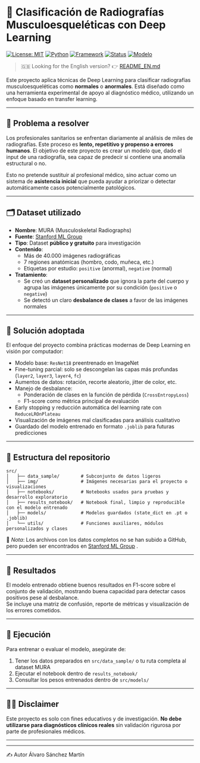 # 🩻 Clasificación de Radiografías Musculoesqueléticas con Deep Learning

[![License: MIT](https://img.shields.io/badge/License-MIT-green.svg)](LICENSE)
[![Python](https://img.shields.io/badge/Python-3.10+-blue.svg)](https://www.python.org/)
[![Framework](https://img.shields.io/badge/PyTorch-%3E=2.0-orange)](https://pytorch.org/)
[![Status](https://img.shields.io/badge/status-Completado-brightgreen.svg)]()
[![Modelo](https://img.shields.io/badge/modelo-ResNet18-blueviolet)]()

> 🇬🇧 Looking for the English version? 👉 [README_EN.md](README_EN.md)

Este proyecto aplica técnicas de Deep Learning para clasificar radiografías musculoesqueléticas como **normales** o **anormales**. Está diseñado como una herramienta experimental de apoyo al diagnóstico médico, utilizando un enfoque basado en transfer learning.

---

## 🎯 Problema a resolver

Los profesionales sanitarios se enfrentan diariamente al análisis de miles de radiografías. Este proceso es **lento, repetitivo y propenso a errores humanos**. El objetivo de este proyecto es crear un modelo que, dado el input de una radiografía, sea capaz de predecir si contiene una anomalía estructural o no.

Esto no pretende sustituir al profesional médico, sino actuar como un sistema de **asistencia inicial** que pueda ayudar a priorizar o detectar automáticamente casos potencialmente patológicos.

---

## 🗂️ Dataset utilizado

- **Nombre**: MURA (Musculoskeletal Radiographs)
- **Fuente**: [Stanford ML Group](https://stanfordmlgroup.github.io/competitions/mura/)
- **Tipo**: Dataset **público y gratuito** para investigación
- **Contenido**:
  - Más de 40.000 imágenes radiográficas
  - 7 regiones anatómicas (hombro, codo, muñeca, etc.)
  - Etiquetas por estudio: `positive` (anormal), `negative` (normal)
- **Tratamiento**:
  - Se creó un **dataset personalizado** que ignora la parte del cuerpo y agrupa las imágenes únicamente por su condición (`positive` o `negative`)
  - Se detectó un claro **desbalance de clases** a favor de las imágenes normales

---

## 🧠 Solución adoptada

El enfoque del proyecto combina prácticas modernas de Deep Learning en visión por computador:

- Modelo base: `ResNet18` preentrenado en ImageNet
- Fine-tuning parcial: solo se descongelan las capas más profundas (`layer2`, `layer3`, `layer4`, `fc`)
- Aumentos de datos: rotación, recorte aleatorio, jitter de color, etc.
- Manejo de desbalance:
  - Ponderación de clases en la función de pérdida (`CrossEntropyLoss`)
  - F1-score como métrica principal de evaluación
- Early stopping y reducción automática del learning rate con `ReduceLROnPlateau`
- Visualización de imágenes mal clasificadas para análisis cualitativo
- Guardado del modelo entrenado en formato `.joblib` para futuras predicciones

---

## 📁 Estructura del repositorio

```plaintext
src/
│   ├── data_sample/        # Subconjunto de datos ligeros
│   ├── img/                # Imágenes necesarias para el proyecto o visualizaciones
│   ├── notebooks/          # Notebooks usados para pruebas y desarrollo exploratorio
│   ├── results_notebook/   # Notebook final, limpio y reproducible con el modelo entrenado
│   ├── models/             # Modelos guardados (state_dict en .pt o .joblib)
│   └── utils/              # Funciones auxiliares, módulos personalizados y clases

```

📌 *Nota*: Los archivos con los datos completos no se han subido a GitHub, pero pueden ser encontrados en [Stanford ML Group](https://stanfordmlgroup.github.io/competitions/mura/) .

---

## 🧪 Resultados

El modelo entrenado obtiene buenos resultados en F1-score sobre el conjunto de validación, mostrando buena capacidad para detectar casos positivos pese al desbalance.  
Se incluye una matriz de confusión, reporte de métricas y visualización de los errores cometidos.

---

## 🚀 Ejecución

Para entrenar o evaluar el modelo, asegúrate de:

1. Tener los datos preparados en `src/data_sample/` o tu ruta completa al dataset MURA
2. Ejecutar el notebook dentro de `results_notebook/`
3. Consultar los pesos entrenados dentro de `src/models/`

---

## 👨‍⚕️ Disclaimer

Este proyecto es solo con fines educativos y de investigación. **No debe utilizarse para diagnósticos clínicos reales** sin validación rigurosa por parte de profesionales médicos.

---

---

✍️ Autor
Álvaro Sánchez Martín
